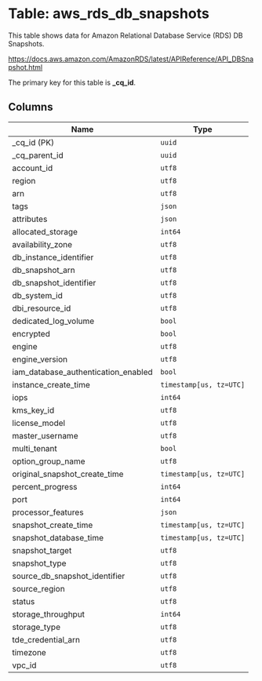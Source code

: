 # Table: aws_rds_db_snapshots

This table shows data for Amazon Relational Database Service (RDS) DB Snapshots.

https://docs.aws.amazon.com/AmazonRDS/latest/APIReference/API_DBSnapshot.html

The primary key for this table is **_cq_id**.

## Columns

| Name          | Type          |
| ------------- | ------------- |
|_cq_id (PK)|`uuid`|
|_cq_parent_id|`uuid`|
|account_id|`utf8`|
|region|`utf8`|
|arn|`utf8`|
|tags|`json`|
|attributes|`json`|
|allocated_storage|`int64`|
|availability_zone|`utf8`|
|db_instance_identifier|`utf8`|
|db_snapshot_arn|`utf8`|
|db_snapshot_identifier|`utf8`|
|db_system_id|`utf8`|
|dbi_resource_id|`utf8`|
|dedicated_log_volume|`bool`|
|encrypted|`bool`|
|engine|`utf8`|
|engine_version|`utf8`|
|iam_database_authentication_enabled|`bool`|
|instance_create_time|`timestamp[us, tz=UTC]`|
|iops|`int64`|
|kms_key_id|`utf8`|
|license_model|`utf8`|
|master_username|`utf8`|
|multi_tenant|`bool`|
|option_group_name|`utf8`|
|original_snapshot_create_time|`timestamp[us, tz=UTC]`|
|percent_progress|`int64`|
|port|`int64`|
|processor_features|`json`|
|snapshot_create_time|`timestamp[us, tz=UTC]`|
|snapshot_database_time|`timestamp[us, tz=UTC]`|
|snapshot_target|`utf8`|
|snapshot_type|`utf8`|
|source_db_snapshot_identifier|`utf8`|
|source_region|`utf8`|
|status|`utf8`|
|storage_throughput|`int64`|
|storage_type|`utf8`|
|tde_credential_arn|`utf8`|
|timezone|`utf8`|
|vpc_id|`utf8`|